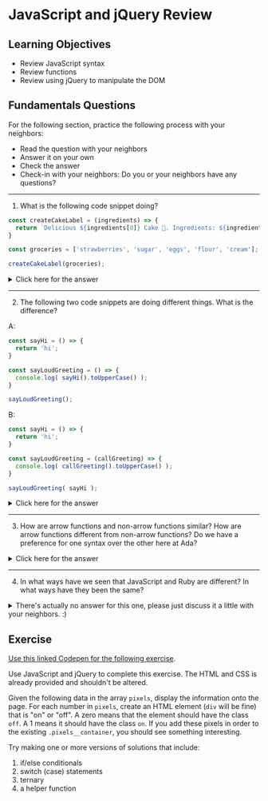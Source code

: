 # JavaScript and jQuery Review

## Learning Objectives

- Review JavaScript syntax
- Review functions
- Review using jQuery to manipulate the DOM

## Fundamentals Questions

For the following section, practice the following process with your neighbors:
- Read the question with your neighbors
- Answer it on your own
- Check the answer
- Check-in with your neighbors: Do you or your neighbors have any questions?

---
1. What is the following code snippet doing?

```javascript
const createCakeLabel = (ingredients) => {
  return `Delicious ${ingredients[0]} Cake 🍰. Ingredients: ${ingredients}`;
}

const groceries = ['strawberries', 'sugar', 'eggs', 'flour', 'cream'];

createCakeLabel(groceries);
```

<details>

  <summary>
    Click here for the answer
  </summary>

  First it defines an arrow function `createCakeLabel`. This function takes in one parameter: `ingredients`. It returns a string that interpolates cake type and the ingredients.
  <br/>
  Then it defines a `const` variable `groceries`, which is an array of strings.
  <br/>
  Lastly, it _invokes_ or _calls_ the method `createCakeLabel` and _passes in_ `groceries`

</details>

---

2. The following two code snippets are doing different things. What is the difference?

A:

```javascript
const sayHi = () => {
  return 'hi';
}

const sayLoudGreeting = () => {
  console.log( sayHi().toUpperCase() );
}

sayLoudGreeting();
```

B:

```javascript
const sayHi = () => {
  return 'hi';
}

const sayLoudGreeting = (callGreeting) => {
  console.log( callGreeting().toUpperCase() );
}

sayLoudGreeting( sayHi );
```

<details>

  <summary>
    Click here for the answer
  </summary>

  In both, calling `sayGreeting()` calls `console.log`.

  <br>

  In A, in `sayGreeting`, it will `console.log` the evaluation of `sayHi().toUpperCase()`, and it will call `sayHi()` directly. Calling `sayGreeting` does not take in an argument.

  <br>

  In B, in `sayGreeting`, it takes in one parameter: a function named `callGreeting`. In B, we invoke `sayGreeting` with the function `sayHi`. We do not invoke `sayHi` the function at that time. We only invoke `sayHi` when there are parentheses next to it: for example `sayHi()`. `console.log` will log the evaluation of `callGreeting().toUpperCase()`. It does not call `sayHi()`, but instead it calls the function `callGreeting`.
</details>

---

3. How are arrow functions and non-arrow functions similar? How are arrow functions different from non-arrow functions? Do we have a preference for one syntax over the other here at Ada?

<details>

  <summary>
    Click here for the answer
  </summary>

  Arrow functions and non-arrow functions both are valid syntaxes to define functions. They are different in how they look. Also, arrow functions do not have their own `this`. We prefer arrow function syntax at Ada.

</details>

---

4. In what ways have we seen that JavaScript and Ruby are different? In what ways have they been the same?

<details>

  <summary>
    There's actually no answer for this one, please just discuss it a little with your neighbors. :)
  </summary>

  :) :) :)

</details>


## Exercise

[Use this linked Codepen for the following exercise](https://codepen.io/adadev/pen/eQGryE).

Use JavaScript and jQuery to complete this exercise. The HTML and CSS is already provided and shouldn't be altered.

Given the following data in the array `pixels`, display the information onto the page. For each number in `pixels`, create an HTML element (`div` will be fine) that is "on" or "off". A zero means that the element should have the class `off`. A 1 means it should have the class `on`. If you add these pixels in order to the existing `.pixels__container`, you should see something interesting.

Try making one or more versions of solutions that include:

1. if/else conditionals
1. switch (case) statements
1. ternary
1. a helper function

<!-- Solution: https://codepen.io/adadev/pen/KrXRxW -->

